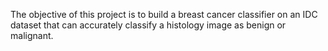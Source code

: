 The objective of this project is to build a breast cancer classifier on an IDC dataset that can accurately classify a histology image as benign or malignant.
